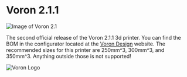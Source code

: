 # Voron 2.1.1


![Image of Voron 2.1](http://vorondesign.com/images/voron2.1.jpg)

The second official release of the Voron 2.1.1 3d printer.  You can find the BOM in the configurator located at the [Voron Design]( http://vorondesign.com/voron2.1) website.  The recommended sizes for this printer are 250mm^3, 300mm^3, and 350mm^3.  Anything outside those is not supported!

![Voron Logo](http://vorondesign.com/images/voron_design_logo.png)
